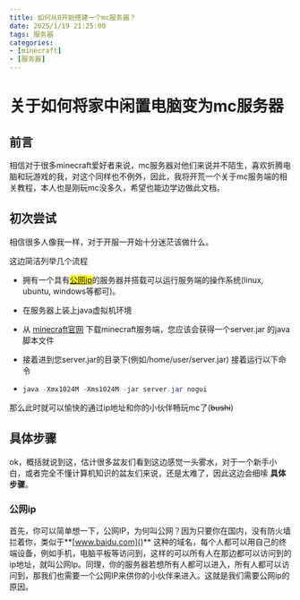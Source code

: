 ```yaml
---
title: 如何从0开始搭建一个mc服务器？
date: 2025/1/19 21:25:00
tags: 服务器
categories: 
- [minecraft]
- [服务器]
---
```



# 关于如何将家中闲置电脑变为mc服务器

## 前言

相信对于很多minecraft爱好者来说，mc服务器对他们来说并不陌生，喜欢折腾电脑和玩游戏的我，对这个同样也不例外，因此，我将开荒一个关于mc服务端的相关教程，本人也是刚玩mc没多久，希望也能边学边做此文档。

<!-- more -->
## 初次尝试

相信很多人像我一样，对于开服一开始十分迷茫该做什么。

这边简洁列举几个流程

- 拥有一个具有<mark>[公网ip](###公网ip)</mark>的服务器并搭载可以运行服务端的操作系统(linux, ubuntu, windows等都可)。

- 在服务器上装上java虚拟机环境

- 从 [minecraft官网](https://www.minecraft.net/zh-hans/download/server) 下载minecraft服务端，您应该会获得一个server.jar 的java脚本文件

- 接着进到您server.jar的目录下(例如/home/user/server.jar) 接着运行以下命令

- ```java
  java -Xmx1024M -Xms1024M -jar server.jar nogui
  ```

那么此时就可以愉快的通过ip地址和你的小伙伴畅玩mc了(~~bushi~~)

## 具体步骤

ok，概括就说到这，估计很多盆友们看到这边感觉一头雾水，对于一个新手小白，或者完全不懂计算机知识的盆友们来说，还是太难了，因此这边会细嗦 **具体步骤**。

### 公网ip

首先，你可以简单想一下，公网IP，为何叫公网？因为只要你在国内，没有防火墙拦着你，类似于**[www.baidu.com]()** 这种的域名，每个人都可以用自己的终端设备，例如手机，电脑平板等访问到，这样的可以所有人在那边都可以访问到的ip地址，就叫公网Ip。同理，你的服务器若想所有人都可以进入，所有人都可以访问到，那我们也需要一个公网IP来供你的小伙伴来进入。这就是我们需要公网ip的原因。
